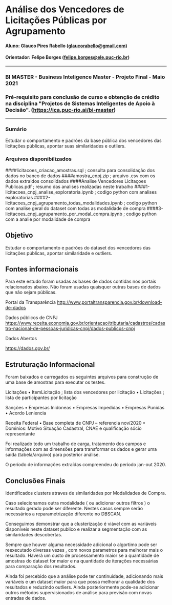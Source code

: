 # Análise dos Vencedores de Licitações Públicas por Agrupamento

#### Aluno: Glauco Pires Rabello (glaucorabello@gmail.com)
#### Orientador: Felipe Borges (felipe.borges@ele.puc-rio.br)

--------------

### BI MASTER - Business Inteligence Master - Projeto Final - Maio 2021
### Pré-requisito para conclusão de curso e obtenção de crédito na disciplina "Projetos de Sistemas Inteligentes de Apoio à Decisão". (https://ica.puc-rio.ai/bi-master)

--------------

### Sumário
Estudar o comportamento e padrões da base pública dos vencedores das licitações públicas, apontar suas similaridades e outliers. 


### Arquivos disponibilizados
####licitacoes_criacao_amostras.sql                       ; consulta para consolidação dos dados no banco de dados
####amostra_cnpj.zip                                      ; arquivo .csv com os dados extraidos consolidados
####Analise Vencedores Licitaçoes Publicas.pdf            ; resumo das analises realizadas neste trabalho 
####1-licitacoes_cnpj_analise_exploratoria.ipynb          ; codigo python com analises exploratorias
####2-licitacoes_cnpj_agrupamento_todas_modalidades.ipynb ; codigo python com analise geral do dataset com todas as modalidade de compra
####3-licitacoes_cnpj_agrupamento_por_modal_compra.ipynb  ; codigo python com a analie por modalidade de compra



Objetivo
--------

Estudar o comportamento e padrões do dataset dos vencedores das licitações públicas, apontar similaridade e outliers. 


Fontes informacionais
---------------------

Para este estudo foram usadas as bases de dados contidas nos portais relacionados abaixo. Não foram usadas quaisquer outras bases de dados que não sejam públicas.


Portal da Transparência
http://www.portaltransparencia.gov.br/download-de-dados

Dados públicos de CNPJ
https://www.receita.economia.gov.br/orientacao/tributaria/cadastros/cadastro-nacional-de-pessoas-juridicas-cnpj/dados-publicos-cnpj

Dados Abertos

https://dados.gov.br/



Estruturação Informacional
--------------------------

Foram baixados e carregados os seguintes arquivos para construção de uma base de amostras para executar os testes.

Licitações 
    • ItemLicitação ; lista dos vencedores por licitação
    • Licitações  ; lista de participantes por licitação
      

Sanções
    • Empresas Inidoneas
    • Empresas Impedidas
    • Empresas Punidas
    • Acordo Leniencia

Receita Federal
    • Base completa de CNPJ – referencia nov/2020
    • Dominios: Motivo Situação Cadastral, CNAE e qualificação sócio representante


Foi realizado todo um trabalho de carga, tratamento dos campos e informações com as dimensões para transformar os dados e gerar uma saída (tabela/arquivo) para posterior análise.

O período de informações extraídas compreendeu do período jan-out 2020.



Conclusões Finais 
-----------------
Identificados clusters atraves de similaridades por Modalidades de Compra.

Caso selecionamos outra modalidade ( ou adicionar outros filtros ) o resultado gerado pode ser diferente. Nestes casos sempre serão necessários a reparametrização diferente no DBSCAN.

Conseguimos demonstrar que a clusterização é viável com as variáveis disponíveis neste dataset publico e realizar a segmentação com as similaridades descobertas. 

Sempre que houver alguma necessidade adicional o algortimo pode ser reexecutado diversas vezes , com novos parametros para melhorar mais o resultado. Haverá um custo de processamento maior se a quantidade de amostras do dataset for maior e na quantidade de iterações necessárias para comparação dos resultados.
 
Ainda foi percebido que a análise pode ter continuidade, adicionando mais variáveis e um dataset maior para que possa melhorar a qualidade dos resultados e reduzindo outliers. Ainda posteriormente pode-se adicionar outros métodos supervisionados de análise para previsão com novas entradas de dados.

  
  
  
